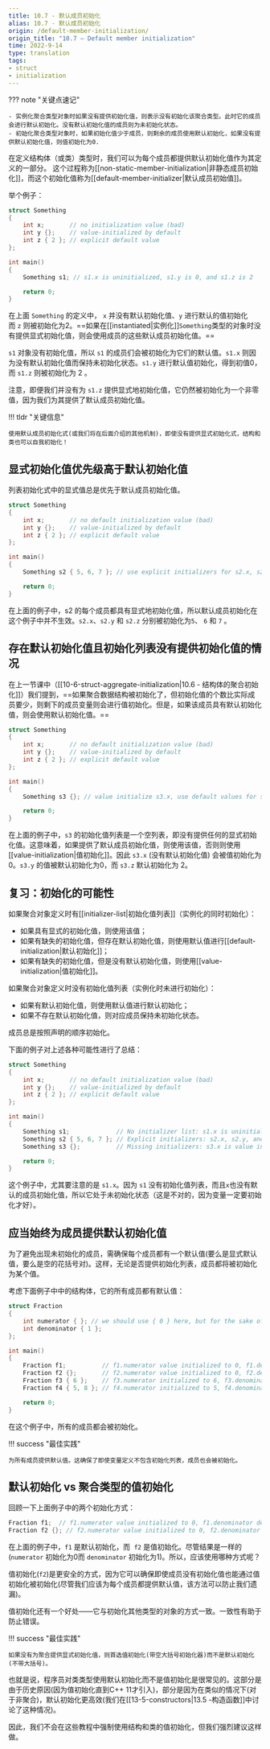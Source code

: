 ```yaml
---
title: 10.7 - 默认成员初始化
alias: 10.7 - 默认成员初始化
origin: /default-member-initialization/
origin_title: "10.7 — Default member initialization"
time: 2022-9-14
type: translation
tags:
- struct
- initialization
---
```


??? note "关键点速记"

	- 实例化聚合类型对象时如果没有提供初始化值，则表示没有初始化该聚合类型。此时它的成员会进行默认初始化。没有默认初始化值的成员则为未初始化状态。
	- 初始化聚合类型对象时，如果初始化值少于成员，则剩余的成员使用默认初始化，如果没有提供默认初始化值，则值初始化为0.

在定义结构体（或类）类型时，我们可以为每个成员都提供默认初始化值作为其定义的一部分。 这个过程称为[[non-static-member-initialization|非静态成员初始化]]，而这个初始化值称为[[default-member-initializer|默认成员初始值]]。

举个例子：

```cpp
struct Something
{
    int x;       // no initialization value (bad)
    int y {};    // value-initialized by default
    int z { 2 }; // explicit default value
};

int main()
{
    Something s1; // s1.x is uninitialized, s1.y is 0, and s1.z is 2

    return 0;
}
```

在上面 `Something` 的定义中， `x` 并没有默认初始化值、`y` 进行默认的值初始化而 `z` 则被初始化为2。==如果在[[instantiated|实例化]]`Something`类型的对象时没有提供显式初始化值，则会使用成员的这些默认成员初始化值。==

`s1` 对象没有初始化值，所以 `s1` 的成员们会被初始化为它们的默认值。`s1.x` 则因为没有默认初始化值而保持未初始化状态。`s1.y` 进行默认值初始化，得到初值0，而 `s1.z` 则被初始化为 2 。

注意，即便我们并没有为 `s1.z` 提供显式地初始化值，它仍然被初始化为一个非零值，因为我们为其提供了默认成员初始化值。

!!! tldr "关键信息"

	使用默认成员初始化式(或我们将在后面介绍的其他机制)，即使没有提供显式初始化式，结构和类也可以自我初始化！

## 显式初始化值优先级高于默认初始化值

列表初始化式中的显式值总是优先于默认成员初始化值。

```cpp
struct Something
{
    int x;       // no default initialization value (bad)
    int y {};    // value-initialized by default
    int z { 2 }; // explicit default value
};

int main()
{
    Something s2 { 5, 6, 7 }; // use explicit initializers for s2.x, s2.y, and s2.z (no default values are used)

    return 0;
}
```


在上面的例子中，s2 的每个成员都具有显式地初始化值，所以默认成员初始化在这个例子中并不生效。`s2.x`、`s2.y` 和 `s2.z` 分别被初始化为`5`、 `6` 和 `7` 。

## 存在默认初始化值且初始化列表没有提供初始化值的情况

在上一节课中（[[10-6-struct-aggregate-initialization|10.6 - 结构体的聚合初始化]]）我们提到，==如果聚合数据结构被初始化了，但初始化值的个数比实际成员要少，则剩下的成员变量则会进行值初始化。但是，如果该成员具有默认初始化值，则会使用默认初始化值。==

```cpp
struct Something
{
    int x;       // no default initialization value (bad)
    int y {};    // value-initialized by default
    int z { 2 }; // explicit default value
};

int main()
{
    Something s3 {}; // value initialize s3.x, use default values for s3.y and s3.z

    return 0;
}
```

在上面的例子中，`s3` 的初始化值列表是一个空列表，即没有提供任何的显式初始化值。这意味着，如果提供了默认成员初始化值，则使用该值，否则则使用[[value-initialization|值初始化]]。因此 `s3.x` (没有默认初始化值) 会被值初始化为0。`s3.y` 的值被默认初始化为0，而 `s3.z` 默认初始化为 2。

## 复习：初始化的可能性

如果聚合对象定义时有[[initializer-list|初始化值列表]]（实例化的同时初始化）：

-  如果具有显式的初始化值，则使用该值；
-  如果有缺失的初始化值，但存在默认初始化值，则使用默认值进行[[default-initialization|默认初始化]]；
-  如果有缺失的初始化值，但是没有默认初始化值，则使用[[value-initialization|值初始化]]。

如果聚合对象定义时没有初始化值列表（实例化时未进行初始化）：

- 如果有默认初始化值，则使用默认值进行默认初始化；
- 如果不存在默认初始化值，则对应成员保持未初始化状态。

成员总是按照声明的顺序初始化。

下面的例子对上述各种可能性进行了总结：

```cpp
struct Something
{
    int x;       // no default initialization value (bad)
    int y {};    // value-initialized by default
    int z { 2 }; // explicit default value
};

int main()
{
    Something s1;             // No initializer list: s1.x is uninitialized, s1.y and s1.z use defaults
    Something s2 { 5, 6, 7 }; // Explicit initializers: s2.x, s2.y, and s2.z use explicit values (no default values are used)
    Something s3 {};          // Missing initializers: s3.x is value initialized, s3.y and s3.z use defaults

    return 0;
}
```

这个例子中，尤其要注意的是 `s1.x`。因为 `s1` 没有初始化值列表，而且`x`也没有默认的成员初始化值，所以它处于未初始化状态（这是不对的，因为变量一定要初始化才好）。

## 应当始终为成员提供默认初始化值

为了避免出现未初始化的成员，需确保每个成员都有一个默认值(要么是显式默认值，要么是空的花括号对)。这样，无论是否提供初始化列表，成员都将被初始化为某个值。

考虑下面例子中中的结构体，它的所有成员都有默认值：

```cpp
struct Fraction
{
	int numerator { }; // we should use { 0 } here, but for the sake of example we'll use value initialization instead
	int denominator { 1 };
};

int main()
{
	Fraction f1;          // f1.numerator value initialized to 0, f1.denominator defaulted to 1
	Fraction f2 {};       // f2.numerator value initialized to 0, f2.denominator defaulted to 1
	Fraction f3 { 6 };    // f3.numerator initialized to 6, f3.denominator defaulted to 1
	Fraction f4 { 5, 8 }; // f4.numerator initialized to 5, f4.denominator initialized to 8

	return 0;
}
```

在这个例子中，所有的成员都会被初始化。

!!! success "最佳实践"

	为所有成员提供默认值。这确保了即使变量定义不包含初始化列表，成员也会被初始化。

## 默认初始化 vs 聚合类型的值初始化

回顾一下上面例子中的两个初始化方式：

```cpp
Fraction f1;  // f1.numerator value initialized to 0, f1.denominator defaulted to 1
Fraction f2 {}; // f2.numerator value initialized to 0, f2.denominator defaulted to 1
```


在上面的例子中，`f1` 是默认初始化，而  `f2` 是值初始化。尽管结果是一样的 (`numerator` 初始化为0而 `denominator` 初始化为1)。所以，应该使用哪种方式呢？

值初始化(`f2`)是更安全的方式，因为它可以确保即使成员没有初始化值也能通过值初始化被初始化(尽管我们应该为每个成员都提供默认值，该方法可以防止我们遗漏)。

值初始化还有一个好处——它与初始化其他类型的对象的方式一致。一致性有助于防止错误。


!!! success "最佳实践"


	如果没有为聚合提供显式初始化值，则首选值初始化(带空大括号初始化器)而不是默认初始化(不带大括号)。

也就是说，程序员对类类型使用默认初始化而不是值初始化是很常见的。这部分是由于历史原因(因为值初始化直到C++ 11才引入)，部分是因为在类似的情况下(对于非聚合)，默认初始化更高效(我们在[[13-5-constructors|13.5 -构造函数]]中讨论了这种情况)。

因此，我们不会在这些教程中强制使用结构和类的值初始化，但我们强烈建议这样做。

